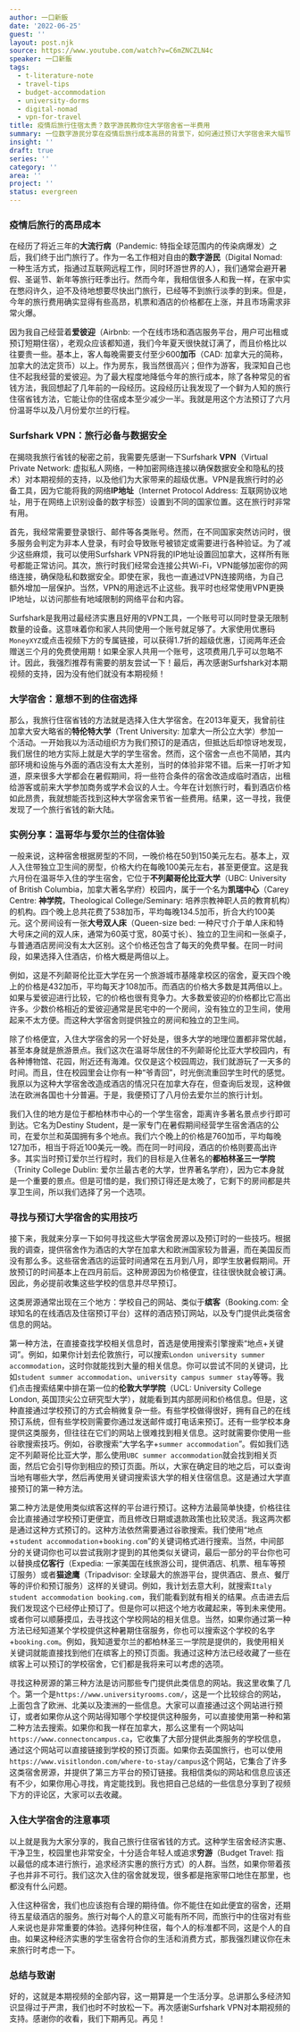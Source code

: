 ```yaml
---
author: 一口新飯
date: '2022-06-25'
guest: ''
layout: post.njk
source: https://www.youtube.com/watch?v=C6mZNCZLN4c
speaker: 一口新飯
tags:
  - t-literature-note
  - travel-tips
  - budget-accommodation
  - university-dorms
  - digital-nomad
  - vpn-for-travel
title: 疫情后旅行住宿太贵？数字游民教你住大学宿舍省一半费用
summary: 一位数字游民分享在疫情后旅行成本高昂的背景下，如何通过预订大学宿舍来大幅节省住宿开销，并详细介绍寻找房源和预订的实用技巧。
insight: ''
draft: true
series: ''
category: ''
area: ''
project: ''
status: evergreen
---
```

### 疫情后旅行的高昂成本

在经历了将近三年的**大流行病**（Pandemic: 特指全球范围内的传染病爆发）之后，我们终于出门旅行了。作为一名工作相对自由的**数字游民**（Digital Nomad: 一种生活方式，指通过互联网远程工作，同时环游世界的人），我们通常会避开暑假、圣诞节、新年等旅行旺季出行。然而今年，我相信很多人和我一样，在家中实在憋闷许久，迫不及待地想要尽快出门旅行，已经等不到旅行淡季的到来。但是，今年的旅行费用确实显得有些高昂，机票和酒店的价格都在上涨，并且市场需求非常火爆。

因为我自己经营着**爱彼迎**（Airbnb: 一个在线市场和酒店服务平台，用户可出租或预订短期住宿），老观众应该都知道，我们今年夏天很快就订满了，而且价格比以往要贵一些。基本上，客人每晚需要支付至少600**加币**（CAD: 加拿大元的简称，加拿大的法定货币）以上。作为房东，我当然很高兴；但作为游客，我深知自己也住不起我经营的爱彼迎。为了最大程度地降低今年的旅行成本，除了各种常见的省钱方法，我回想起了几年前的一段经历。这段经历让我发现了一个鲜为人知的旅行住宿省钱方法，它能让你的住宿成本至少减少一半。我就是用这个方法预订了六月份温哥华以及八月份爱尔兰的行程。

### Surfshark VPN：旅行必备与数据安全

在揭晓我旅行省钱的秘密之前，我需要先感谢一下Surfshark **VPN**（Virtual Private Network: 虚拟私人网络，一种加密网络连接以确保数据安全和隐私的技术）对本期视频的支持，以及他们为大家带来的超级优惠。VPN是我旅行时的必备工具，因为它能将我的网络**IP地址**（Internet Protocol Address: 互联网协议地址，用于在网络上识别设备的数字标签）设置到不同的国家位置。这在旅行时非常有用。

首先，我经常需要登录银行、邮件等各类账号。然而，在不同国家突然访问时，很多服务会判定为非本人登录，有时会导致账号被锁定或需要进行各种验证。为了减少这些麻烦，我可以使用Surfshark VPN将我的IP地址设置回加拿大，这样所有账号都能正常访问。其次，旅行时我们经常会连接公共Wi-Fi，VPN能够加密你的网络连接，确保隐私和数据安全。即使在家，我也一直通过VPN连接网络，为自己额外增加一层保护。当然，VPN的用途远不止这些。我平时也经常使用VPN更换IP地址，以访问那些有地域限制的网络平台和内容。

Surfshark是我用过最经济实惠且好用的VPN工具，一个账号可以同时登录无限制数量的设备。这意味着你和家人共同使用一个账号就足够了。大家使用优惠码`MoneyXYZ`或点击视频下方的专属链接，可以获得1.7折的超级优惠，订阅两年还会赠送三个月的免费使用期！如果全家人共用一个账号，这项费用几乎可以忽略不计。因此，我强烈推荐有需要的朋友尝试一下！最后，再次感谢Surfshark对本期视频的支持，因为没有他们就没有本期视频！

### 大学宿舍：意想不到的住宿选择

那么，我旅行住宿省钱的方法就是选择入住大学宿舍。在2013年夏天，我曾前往加拿大安大略省的**特伦特大学**（Trent University: 加拿大一所公立大学）参加一个活动。一开始我以为活动组织方为我们预订的是酒店，但抵达后却惊讶地发现，我们居住的地方实际上就是大学的学生宿舍。然而，这个宿舍一点也不简陋，其内部环境和设施与外面的酒店没有太大差别，当时的体验非常不错。后来一打听才知道，原来很多大学都会在暑假期间，将一些符合条件的宿舍改造成临时酒店，出租给游客或前来大学参加商务或学术会议的人士。今年在计划旅行时，看到酒店价格如此昂贵，我就想能否找到这种大学宿舍来节省一些费用。结果，这一寻找，我便发现了一个旅行省钱的新大陆。

### 实例分享：温哥华与爱尔兰的住宿体验

一般来说，这种宿舍根据房型的不同，一晚价格在50到150美元左右。基本上，双人入住带独立卫生间的房型，价格大约在每晚100美元左右，甚至更便宜。这是我六月份在温哥华入住的学生宿舍，它位于**不列颠哥伦比亚大学**（UBC: University of British Columbia，加拿大著名学府）校园内，属于一个名为**凯瑞中心**（Carey Centre: **神学院**，Theological College/Seminary: 培养宗教神职人员的教育机构）的机构。四个晚上总共花费了538加币，平均每晚134.5加币，折合大约100美元。这个房间设有一张**大号双人床**（Queen-size bed: 一种尺寸介于单人床和特大号床之间的双人床，通常为60英寸宽，80英寸长）、独立的卫生间和一张桌子，与普通酒店房间没有太大区别。这个价格还包含了每天的免费早餐。在同一时间段，如果选择入住酒店，价格大概是两倍以上。

例如，这是不列颠哥伦比亚大学在另一个旅游城市基隆拿校区的宿舍，夏天四个晚上的价格是432加币，平均每天才108加币。而酒店的价格大多数是其两倍以上。如果与爱彼迎进行比较，它的价格也很有竞争力。大多数爱彼迎的价格都比它高出许多。少数价格相近的爱彼迎通常是民宅中的一个房间，没有独立的卫生间，使用起来不太方便。而这种大学宿舍则提供独立的房间和独立的卫生间。

除了价格便宜，入住大学宿舍的另一个好处是，很多大学的地理位置都非常优越，甚至本身就是旅游景点。我们这次在温哥华居住的不列颠哥伦比亚大学校园内，有各种博物馆、花园，附近还有海滩。仅仅是这个校园周边，我们就游玩了一天多的时间。而且，住在校园里会让你有一种“爷青回”，时光倒流重回学生时代的感觉。我原以为这种大学宿舍改造成酒店的情况只在加拿大存在，但查询后发现，这种做法在欧洲各国也十分普遍。于是，我便预订了八月份去爱尔兰的旅行计划。

我们入住的地方是位于都柏林市中心的一个学生宿舍，距离许多著名景点步行即可到达。它名为Destiny Student，是一家专门在暑假期间经营学生宿舍酒店的公司，在爱尔兰和英国拥有多个地点。我们六个晚上的价格是760加币，平均每晚127加币，相当于将近100美元一晚。而在同一时间段，酒店的价格则要高出许多。其实当时预订爱尔兰行程时，我们的目标是入住著名的**都柏林圣三一学院**（Trinity College Dublin: 爱尔兰最古老的大学，世界著名学府），因为它本身就是一个重要的景点。但是可惜的是，我们预订得还是太晚了，它剩下的房间都是共享卫生间，所以我们选择了另一个选项。

### 寻找与预订大学宿舍的实用技巧

接下来，我就来分享一下如何寻找这些大学宿舍房源以及预订时的一些技巧。根据我的调查，提供宿舍作为酒店的大学在加拿大和欧洲国家较为普遍，而在美国反而没有那么多。这些宿舍酒店的运营时间通常在五月到八月，即学生放暑假期间。开放预订的时间基本上在四月前后。这种房源因为价格便宜，往往很快就会被订满。因此，务必提前收集这些学校的信息并尽早预订。

这类房源通常出现在三个地方：学校自己的网站、类似于**缤客**（Booking.com: 全球知名的在线酒店及住宿预订平台）这样的酒店预订网站，以及专门提供此类宿舍信息的网站。

第一种方法，在直接查找学校相关信息时，首选是使用搜索引擎搜索“地点+关键词”。例如，如果你计划去伦敦旅行，可以搜索`London university summer accommodation`，这时你就能找到大量的相关信息。你可以尝试不同的关键词，比如`student summer accommodation`、`university campus summer stay`等等。我们点击搜索结果中排在第一位的**伦敦大学学院**（UCL: University College London, 英国顶尖公立研究型大学），就能看到其内部房间和价格信息。但是，这种直接通过学校预订的方式会稍微复杂一些。有些学校做得很好，拥有自己的在线预订系统，但有些学校则需要你通过发送邮件或打电话来预订。还有一些学校本身提供这类服务，但往往在它们的网站上很难找到相关信息。这时就需要你使用一些谷歌搜索技巧。例如，谷歌搜索“大学名字+`summer accommodation`”。假如我们选定不列颠哥伦比亚大学，那么使用`UBC summer accommodation`就会找到相关页面，然后它会引导你到相应的预订页面。所以，大家在确定目的地之后，可以查询当地有哪些大学，然后再使用关键词搜索该大学的相关住宿信息。这是通过大学直接预订的第一种方法。

第二种方法是使用类似缤客这样的平台进行预订。这种方法最简单快捷，价格往往会比直接通过学校预订更便宜，而且修改日期或退款政策也比较灵活。我这两次都是通过这种方式预订的。这种方法依然需要通过谷歌搜索。我们使用“地点+`student accommodation`+`booking.com`”的关键词格式进行搜索。当然，中间部分的关键词你也可以尝试我刚才提到的其他类似关键词，最后一部分的平台你也可以替换成**亿客行**（Expedia: 一家美国在线旅游公司，提供酒店、机票、租车等预订服务）或者**猫途鹰**（Tripadvisor: 全球最大的旅游平台，提供酒店、景点、餐厅等的评价和预订服务）这样的关键词。例如，我计划去意大利，就搜索`Italy student accommodation booking.com`，我们能看到就有相关的结果。点击进去后我们发现这个已经停止预订了。但是你可以把这个地方收藏起来，等到未来使用。或者你可以顺藤摸瓜，去寻找这个学校网站的相关信息。当然，如果你通过第一种方法已经知道某个学校提供这种暑期住宿服务，你也可以搜索这个学校的名字+`booking.com`。例如，我知道爱尔兰的都柏林圣三一学院是提供的，我使用相关关键词就能直接找到他们在缤客上的预订页面。我通过这种方法已经收藏了一些在缤客上可以预订的学校宿舍，它们都是我将来可以考虑的选项。

寻找这种房源的第三种方法是访问那些专门提供此类信息的网站。我这里收集了几个。第一个是`https://www.universityrooms.com/`，这是一个比较综合的网站，上面包含了欧洲、北美以及澳洲的一些信息。大家可以直接通过这个网站进行预订，或者如果你从这个网站得知哪个学校提供这种服务，可以直接使用第一种和第二种方法去搜索。如果你和我一样在加拿大，那么这里有一个网站叫`https://www.connectoncampus.ca`，它收集了大部分提供此类服务的学校信息，通过这个网站可以直接链接到学校的预订页面。如果你去英国旅行，也可以使用`https://www.visitlondon.com/where-to-stay/campus`这个网站，它集合了许多这类宿舍房源，并提供了第三方平台的预订链接。我相信类似的网站和信息应该还有不少，如果你用心寻找，肯定能找到。我也把自己总结的一些信息分享到了视频下方的评论区，大家可以去收藏。

### 入住大学宿舍的注意事项

以上就是我为大家分享的，我自己旅行住宿省钱的方式。这种学生宿舍经济实惠、干净卫生，校园里也非常安全，十分适合年轻人或追求**穷游**（Budget Travel: 指以最低的成本进行旅行，追求经济实惠的旅行方式）的人群。当然，如果你带着孩子也并非不可行。我们这次入住的宿舍就发现，很多都是拖家带口地住在那里，也都没有什么问题。

入住这种宿舍，我们也应该抱有合理的期待值。你不能住在如此便宜的宿舍，还期待五星级酒店的服务。旅行对每个人的意义可能有所不同，而旅行中的住宿对有些人来说也是非常重要的体验。选择何种住宿，每个人的标准都不同，这是个人的自由。如果这种经济实惠的学生宿舍符合你的生活和消费方式，那我强烈建议你在未来旅行时考虑一下。

### 总结与致谢

好的，这就是本期视频的全部内容，这一期算是一个生活分享。总讲那么多经济知识显得过于严肃，我们也时不时放松一下。再次感谢Surfshark VPN对本期视频的支持。感谢你的收看，我们下期再见。再见！
